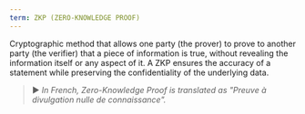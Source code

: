 ```yaml
---
term: ZKP (ZERO-KNOWLEDGE PROOF)
---
```


Cryptographic method that allows one party (the prover) to prove to another party (the verifier) that a piece of information is true, without revealing the information itself or any aspect of it. A ZKP ensures the accuracy of a statement while preserving the confidentiality of the underlying data.

> ► *In French, Zero-Knowledge Proof is translated as "Preuve à divulgation nulle de connaissance".*